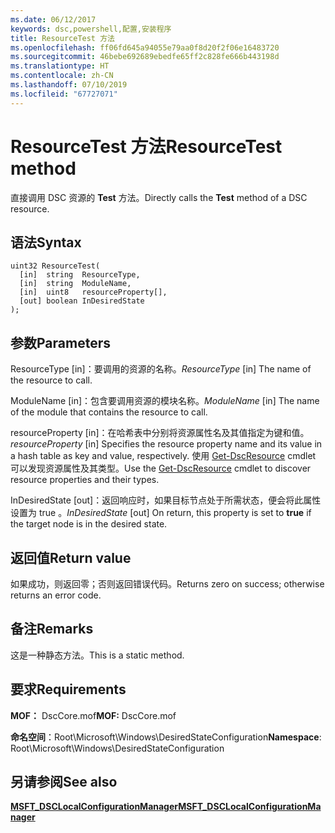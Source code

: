 ```yaml
---
ms.date: 06/12/2017
keywords: dsc,powershell,配置,安装程序
title: ResourceTest 方法
ms.openlocfilehash: ff06fd645a94055e79aa0f8d20f2f06e16483720
ms.sourcegitcommit: 46bebe692689ebedfe65ff2c828fe666b443198d
ms.translationtype: HT
ms.contentlocale: zh-CN
ms.lasthandoff: 07/10/2019
ms.locfileid: "67727071"
---
```

# <a name="resourcetest-method"></a><span data-ttu-id="a4792-103">ResourceTest 方法</span><span class="sxs-lookup"><span data-stu-id="a4792-103">ResourceTest method</span></span>

<span data-ttu-id="a4792-104">直接调用 DSC 资源的 **Test** 方法。</span><span class="sxs-lookup"><span data-stu-id="a4792-104">Directly calls the **Test** method of a DSC resource.</span></span>

## <a name="syntax"></a><span data-ttu-id="a4792-105">语法</span><span class="sxs-lookup"><span data-stu-id="a4792-105">Syntax</span></span>

```mof
uint32 ResourceTest(
  [in]  string  ResourceType,
  [in]  string  ModuleName,
  [in]  uint8   resourceProperty[],
  [out] boolean InDesiredState
);
```

## <a name="parameters"></a><span data-ttu-id="a4792-106">参数</span><span class="sxs-lookup"><span data-stu-id="a4792-106">Parameters</span></span>

<span data-ttu-id="a4792-107">ResourceType  \[in\]：要调用的资源的名称。</span><span class="sxs-lookup"><span data-stu-id="a4792-107">*ResourceType* \[in\] The name of the resource to call.</span></span>

<span data-ttu-id="a4792-108">ModuleName  \[in\]：包含要调用资源的模块名称。</span><span class="sxs-lookup"><span data-stu-id="a4792-108">*ModuleName* \[in\] The name of the module that contains the resource to call.</span></span>

<span data-ttu-id="a4792-109">resourceProperty  \[in\]：在哈希表中分别将资源属性名及其值指定为键和值。</span><span class="sxs-lookup"><span data-stu-id="a4792-109">*resourceProperty* \[in\] Specifies the resource property name and its value in a hash table as key and value, respectively.</span></span> <span data-ttu-id="a4792-110">使用 [Get-DscResource](/powershell/module/PSDesiredStateConfiguration/Get-DscResource) cmdlet 可以发现资源属性及其类型。</span><span class="sxs-lookup"><span data-stu-id="a4792-110">Use the [Get-DscResource](/powershell/module/PSDesiredStateConfiguration/Get-DscResource) cmdlet to discover resource properties and their types.</span></span>

<span data-ttu-id="a4792-111">InDesiredState  \[out\]：返回响应时，如果目标节点处于所需状态，便会将此属性设置为 true  。</span><span class="sxs-lookup"><span data-stu-id="a4792-111">*InDesiredState* \[out\] On return, this property is set to **true** if the target node is in the desired state.</span></span>

## <a name="return-value"></a><span data-ttu-id="a4792-112">返回值</span><span class="sxs-lookup"><span data-stu-id="a4792-112">Return value</span></span>

<span data-ttu-id="a4792-113">如果成功，则返回零；否则返回错误代码。</span><span class="sxs-lookup"><span data-stu-id="a4792-113">Returns zero on success; otherwise returns an error code.</span></span>

## <a name="remarks"></a><span data-ttu-id="a4792-114">备注</span><span class="sxs-lookup"><span data-stu-id="a4792-114">Remarks</span></span>

<span data-ttu-id="a4792-115">这是一种静态方法。</span><span class="sxs-lookup"><span data-stu-id="a4792-115">This is a static method.</span></span>

## <a name="requirements"></a><span data-ttu-id="a4792-116">要求</span><span class="sxs-lookup"><span data-stu-id="a4792-116">Requirements</span></span>

<span data-ttu-id="a4792-117">**MOF：** DscCore.mof</span><span class="sxs-lookup"><span data-stu-id="a4792-117">**MOF:** DscCore.mof</span></span>

<span data-ttu-id="a4792-118">**命名空间**：Root\Microsoft\Windows\DesiredStateConfiguration</span><span class="sxs-lookup"><span data-stu-id="a4792-118">**Namespace**: Root\Microsoft\Windows\DesiredStateConfiguration</span></span>

## <a name="see-also"></a><span data-ttu-id="a4792-119">另请参阅</span><span class="sxs-lookup"><span data-stu-id="a4792-119">See also</span></span>

[<span data-ttu-id="a4792-120">**MSFT_DSCLocalConfigurationManager**</span><span class="sxs-lookup"><span data-stu-id="a4792-120">**MSFT_DSCLocalConfigurationManager**</span></span>](msft-dsclocalconfigurationmanager.md)
